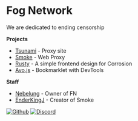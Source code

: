 # Fog Network
We are dedicated to ending censorship

**Projects**
- [Tsunami](https://github.com/FogNetwork/Tsunami) - Proxy site
- [Smoke](https://github.com/FogNetwork/Smoke) - Web Proxy
- [Rusty](https://github.com/FogNetwork/Rusty) - A simple frontend design for Corrosion
- [Avo.js]() - Bookmarklet with DevTools

**Staff**
- [Nebelung](https://github.com/Nebelung-Dev) - Owner of FN
- [EnderKingJ](https://github.com/EnderKingJ) - Creator of Smoke


[![Github](https://img.shields.io/badge/GitHub-100000?style=for-the-badge&logo=github&logoColor=white)](https://github.com/FogNetwork)
[![Discord](https://img.shields.io/badge/Discord-7289DA?style=for-the-badge&logo=discord&logoColor=white)](https://discord.gg/)
